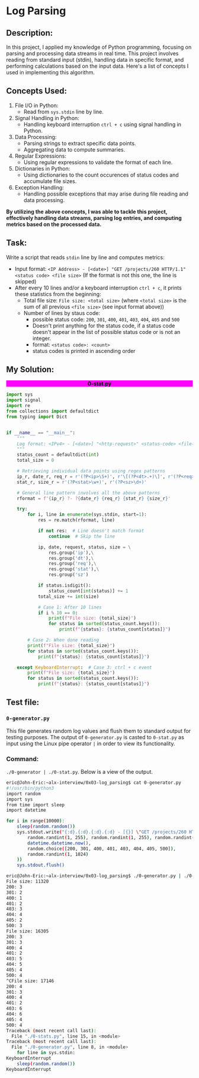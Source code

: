 # Log Parsing
## Description:
In this project, I applied my knowledge of Python programming, focusing on parsing and processing data streams in real time. This project involves reading from standard input (stdin), handling data in specific format, and performing calculations based on the input data.
Here's a list of concepts I used in implementing this algorithm.
## Concepts Used:
1. File I/O in Python:<br>
    - Read from `sys.stdin` line by line.
2. Signal Handling in Python:<br>
    - Handling keyboard interruption `ctrl + c` using signal handling in Python.
3. Data Processing:<br>
    - Parsing strings to extract specific data points.
    - Aggregating data to compute summaries.
4. Regular Expressions:<br>
    - Using regular expressions to validate the format of each line.
5. Dictionaries in Python:
    - Using dictionaries to the count occurences of status codes and accumulate file sizes.
6. Exception Handling:
    - Handling possible exceptions that may arise during file reading and data processing.

**By utilizing the above concepts, I was able to tackle this project, effectively handling data streams, parsing log entries, and computing metrics based on the processed data.**

## Task:
Write a script that reads `stdin` line by line and computes metrics:<br>
- Input format: `<IP Address> - [<date>] "GET /projects/260 HTTP/1.1" <status code> <file size>` (If the format is not this one, the line is skipped)
- After every 10 lines and/or a keyboard interruption `ctrl + c`, it prints these statistics from the beginning:
    - Total file size: `File size: <total size>` (where `<total size>` is the sum of all previous `<file size>` (see input format above))<br>
    - Number of lines by staus code:
        - possible status code: `200`, `301`, `400`, `401`, `403`, `404`, `405` and `500`
        - Doesn't print anything for the status code, if a status code doesn't appear in the list of possible status code or is not an integer.
        - format: `<status code>: <count>`
        - status codes is printed in ascending order
## My Solution:
<center><b><p style="background-color: magenta;color: black">0-stat.py</p></b></center>

```py
import sys
import signal
import re
from collections import defaultdict
from typing import Dict


if __name__ == "__main__":
    """
    Log format: <IPv4> - [<date>] "<http-request>" <status-code> <file-size>
    """
    status_count = defaultdict(int)
    total_size = 0

    # Retrieving individual data points using regex patterns
    ip_r, date_r, req_r = r'(?P<ip>\S+)', r'\[(?P<dt>.+)\]', r'(?P<req>.+)'
    stat_r, size_r = r'(?P<stat>\w+)', r'(?P<sz>\d+)'

    # General line pattern involves all the above patterns
    rformat = f'{ip_r} ?- ?{date_r} {req_r} {stat_r} {size_r}'

    try:
        for i, line in enumerate(sys.stdin, start=1):
            res = re.match(rformat, line)

            if not res:  # Line doesn't match format
                continue  # Skip the line

            ip, date, request, status, size = \
                res.group('ip'),\
                res.group('dt'),\
                res.group('req'),\
                res.group('stat'),\
                res.group('sz')

            if status.isdigit():
                status_count[int(status)] += 1
            total_size += int(size)

            # Case 1: After 10 lines
            if i % 10 == 0:
                print(f"File size: {total_size}")
                for status in sorted(status_count.keys()):
                    print(f"{status}: {status_count[status]}")

        # Case 2: When done reading
        print(f"File size: {total_size}")
        for status in sorted(status_count.keys()):
            print(f"{status}: {status_count[status]}")

    except KeyboardInterrupt:  # Case 3: ctrl + c event
        print(f"File size: {total_size}")
        for status in sorted(status_count.keys()):
            print(f"{status}: {status_count[status]}")

```

## Test file:
### `0-generator.py`
This file generates random log values and flush them to standard output for testing purposes. The output of `0-generator.py` is casted to `0-stat.py` as input using the Linux pipe operator `|` in order to view its functionality.
### Command:
`./0-generator | ./0-stat.py`. Below is a view of the output.

```bash
eric@John-Eric:~alx-interview/0x03-log_parsing$ cat 0-generator.py
#!/usr/bin/python3
import random
import sys
from time import sleep
import datetime

for i in range(10000):
    sleep(random.random())
    sys.stdout.write("{:d}.{:d}.{:d}.{:d} - [{}] \"GET /projects/260 HTTP/1.1\" {} {}\n".format(
        random.randint(1, 255), random.randint(1, 255), random.randint(1, 255), random.randint(1, 255),
        datetime.datetime.now(),
        random.choice([200, 301, 400, 401, 403, 404, 405, 500]),
        random.randint(1, 1024)
    ))
    sys.stdout.flush()

eric@John-Eric:~alx-interview/0x03-log_parsing$ ./0-generator.py | ./0-stats.py
File size: 11320
200: 3
301: 2
400: 1
401: 2
403: 3
404: 4
405: 2
500: 3
File size: 16305
200: 3
301: 3
400: 4
401: 2
403: 5
404: 5
405: 4
500: 4
^CFile size: 17146
200: 4
301: 3
400: 4
401: 2
403: 6
404: 6
405: 4
500: 4
Traceback (most recent call last):
  File "./0-stats.py", line 15, in <module>
Traceback (most recent call last):
  File "./0-generator.py", line 8, in <module>
    for line in sys.stdin:
KeyboardInterrupt
    sleep(random.random())
KeyboardInterrupt
```
